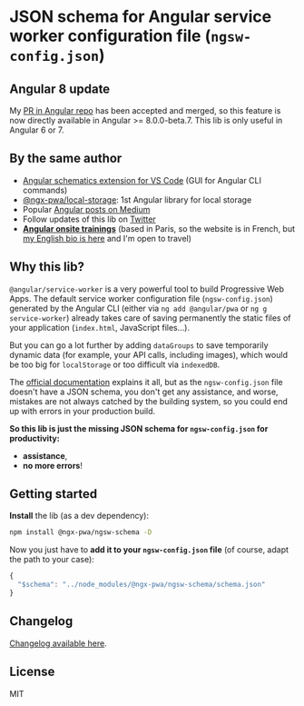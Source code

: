 # JSON schema for Angular service worker configuration file (`ngsw-config.json`)

## Angular 8 update

My [PR in Angular repo](https://github.com/angular/angular/pull/27859) has been accepted and merged,
so this feature is now directly available in Angular >= 8.0.0-beta.7.
This lib is only useful in Angular 6 or 7.

## By the same author

- [Angular schematics extension for VS Code](https://marketplace.visualstudio.com/items?itemName=cyrilletuzi.angular-schematics) (GUI for Angular CLI commands)
- [@ngx-pwa/local-storage](https://github.com/cyrilletuzi/angular-async-local-storage): 1st Angular library for local storage
- Popular [Angular posts on Medium](https://medium.com/@cyrilletuzi)
- Follow updates of this lib on [Twitter](https://twitter.com/cyrilletuzi)
- **[Angular onsite trainings](https://formationjavascript.com/formation-angular/)** (based in Paris, so the website is in French, but [my English bio is here](https://www.cyrilletuzi.com/en/) and I'm open to travel)

## Why this lib?

`@angular/service-worker` is a very powerful tool to build Progressive Web Apps.
The default service worker configuration file (`ngsw-config.json`) generated by the Angular CLI
(either via `ng add @angular/pwa` or `ng g service-worker`) already takes care of saving permanently the static files of your application
(`index.html`, JavaScript files...).

But you can go a lot further by adding `dataGroups` to save temporarily dynamic data (for example,
your API calls, including images), which would be too big for `localStorage` or too difficult via `indexedDB`.

The [official documentation](https://angular.io/guide/service-worker-config) explains it all,
but as the `ngsw-config.json` file doesn't have a JSON schema,
you don't get any assistance, and worse, mistakes are not always catched by the building system,
so you could end up with errors in your production build.

**So this lib is just the missing JSON schema for `ngsw-config.json` for productivity:**
- **assistance**,
- **no more errors**!

## Getting started

**Install** the lib (as a dev dependency):

```bash
npm install @ngx-pwa/ngsw-schema -D
```

Now you just have to **add it to your `ngsw-config.json` file** (of course, adapt the path to your case):

```typescript
{
  "$schema": "../node_modules/@ngx-pwa/ngsw-schema/schema.json"
}
```

## Changelog

[Changelog available here](./CHANGELOG.md).

## License

MIT
